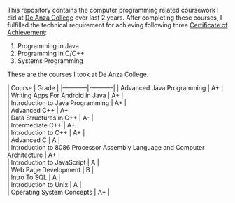 This repository contains the computer programming related coursework I did at <a href="https://www.deanza.edu" target="_blank">De Anza College</a> over last 2 years. After completing these courses, I fulfilled the technical requirement for achieving following three <a href="https://www.deanza.edu/counseling/pdf/degrees/cis_programming.pdf" target="_blank">Certificate of Achievement</a>:  

1. Programming in Java
2. Programming in C/C++
3. Systems Programming

These are the courses I took at De Anza College.


| Course | Grade |
|————|-———-|
| Advanced Java Programming | A+ |  
| Writing Apps For Android in Java | A+ |  
| Introduction to Java Programming | A+ |  
| Advanced C++ | A+ |  
| Data Structures in C++ | A- |  
| Intermediate C++ | A+ |  
| Introduction to C++ | A+ |  
| Advanced C | A |  
| Introduction to 8086 Processor Assembly Language and Computer Architecture | A+ |  
| Introduction to JavaScript | A |  
| Web Page Development | B |  
| Intro To SQL | A |  
| Introduction to Unix | A |  
| Operating System Concepts | A+ |  